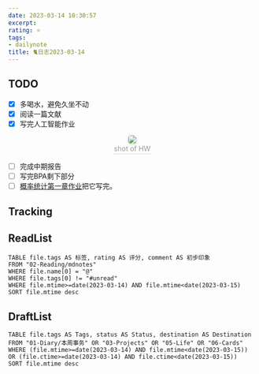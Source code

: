 ```yaml
---
date: 2023-03-14 10:30:57
excerpt: 
rating: ⭐️
tags: 
- dailynote
title: 🐈日志2023-03-14
---
```

## TODO
- [x] 多喝水，避免久坐不动
- [x] 阅读一篇文献
- [x] 写完人工智能作业
 <center>
    <img style="border-radius: 0.3125em;
    box-shadow: 0 2px 4px 0 rgba(34,36,38,.12),0 2px 10px 0 rgba(34,36,38,.08);"
    src="https://search.pstatic.net/common?src=https://i.imgur.com/kFe1KLw.png">
    <br>
    <div style="color:orange; border-bottom: 1px solid #d9d9d9;
    display: inline-block;
    color: #999;
    padding: 2px;">shot of HW
    </div>
</center>

- [ ] 完成中期报告
- [ ] 写完BPA剩下部分
- [ ] [概率统计第一章作业](term/probability%20and%20statistics/概率统计第一章作业.md)把它写完。

## Tracking


## ReadList 
<!--此处显示今日已阅读文献-->
```dataview
TABLE file.tags AS 标签, rating AS 评分, comment AS 初步印象
FROM "02-Reading/mdnotes"
WHERE file.name[0] = "@"
WHERE file.tags[0] != "#unread"
WHERE file.mtime>=date(2023-03-14) AND file.mtime<date(2023-03-15)
SORT file.mtime desc
```

## DraftList
<!--此处显示今日新增或修改的草稿或其它非文献笔记文件-->

```dataview
TABLE file.tags AS Tags, status AS Status, destination AS Destination
FROM "01-Diary/本周事务" OR "03-Projects" OR "05-Life" OR "06-Cards"
WHERE (file.mtime>=date(2023-03-14) AND file.mtime<date(2023-03-15)) OR (file.ctime>=date(2023-03-14) AND file.ctime<date(2023-03-15))
SORT file.mtime desc
```